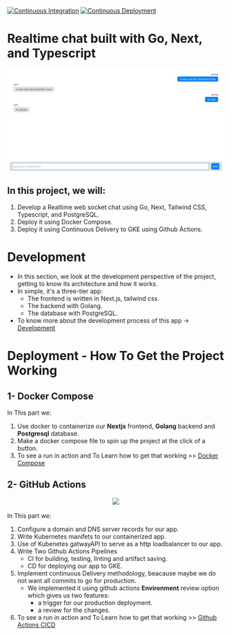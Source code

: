[![Continuous Integration](https://github.com/samy-soliman/go-next-ts-chat/actions/workflows/CI.yml/badge.svg?branch=main&event=push)](https://github.com/samy-soliman/go-next-ts-chat/actions/workflows/CI.yml)
[![Continuous Deployment](https://github.com/samy-soliman/go-next-ts-chat/actions/workflows/CD.yml/badge.svg?branch=main&event=push)](https://github.com/samy-soliman/go-next-ts-chat/actions/workflows/CD.yml)

# Realtime chat built with Go, Next, and Typescript

![screenshot](/assets/appScreanShot2.JPG)


## In this project, we will:
1. Develop a Realtime web socket chat using Go, Next, Tailwind CSS, Typescript, and PostgreSQL.
2. Deploy it using Docker Compose.
3. Deploy it using Continuous Delivery to GKE using Github Actions.

# Development

- In this section, we look at the development perspective of the project, getting to know its architecture and how it works.
- In simple, it's a three-tier app:
    - The frontend is written in Next.js, tailwind css.
    - The backend with Golang.
    - The database with PostgreSQL.
- To know more about the development process of this app -> [Development](https://github.com/samy-soliman/go-next-ts-chat/blob/main/ReadME/Development.md)

# Deployment - How To Get the Project Working

## 1- Docker Compose
In This part we:
1. Use docker to containerize our **Nextjs** frontend, **Golang** backend and **Postgresql** database.
2. Make a docker compose file to spin up the project at the click of a button.
3. To see a run in action and To Learn how to get that working >> [Docker Compose](https://github.com/samy-soliman/go-next-ts-chat/blob/main/ReadME/Docker-Compose.md)

## 2- GitHub Actions

<div align="center">
  
![](https://github.com/samy-soliman/Q-learning_maze/blob/master/Qlearning.gif)


</div>

In This part we:
1. Configure a domain and DNS server records for our app.
2. Write Kubernetes manifets to our containerized app.
3. Use of Kubenetes gatwayAPI to serve as a http loadbalancer to our app.
4. Write Two Github Actions Pipelines
    - CI for building, testing, linting and artifact saving.
    - CD for deploying our app to GKE.
5. Implement continuous Delivery methodology, beacause maybe we do not want all commits to go for production.
    - We implemented it using github actions **Environment** review option which gives us two features:
        - a trigger for our production deployment.
        - a review for the changes.
6. To see a run in action and To Learn how to get that working >> [Github Actions CICD](https://github.com/samy-soliman/go-next-ts-chat/blob/main/ReadME/GithubCICD.md)

